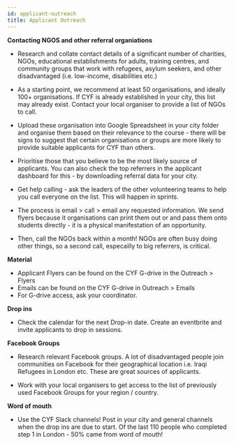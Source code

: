```yaml
---
id: applicant-outreach
title: Applicant Outreach
---
```


**Contacting NGOS and other referral organiations**

- Research and collate contact details of a significant number of charities, NGOs, educational establishments for adults, training centres, and community groups that work with refugees, asylum seekers, and other disadvantaged (i.e. low-income, disabilities etc.) 

- As a starting point, we recommend at least 50 organisations, and ideally 100+ organisations. 
If CYF is already established in your city, this list may already exist. Contact your local organiser to provide a list of NGOs to call.

- Upload these organisation into Google Spreadsheet in your city folder and organise them based on their relevance to the course - there will be signs to suggest that certain organisations or groups are more likely to provide suitable applicants for CYF than others. 

- Prioritise those that you believe to be the most likely source of applicants. You can also check the top referrers in the applicant dashboard for this - by downloading referral data for your city. 

- Get help calling - ask the leaders of the other volunteering teams to help you call everyone on the list. This will happen in sprints.

- The process is email > call > email any requested information. We send flyers because it organisations can print them out or and pass them onto students directly - it is a physical manifestation of an opportunity.

- Then, call the NGOs back within a month! NGOs are often busy doing other things, so a second call, especailly to big referrers, is critical. 

**Material**
- Applicant Flyers can be found on the CYF G-drive in the Outreach > Flyers
- Emails can be found on the CYF G-drive in Outreach > Emails
- For G-drive access, ask your coordinator. 

**Drop ins**

- Check the calendar for the next Drop-in date. Create an eventbrite and invite applicants to drop in sessions. 

**Facebook Groups**

- Research relevant Facebook groups. A lot of disadvantaged people join communities on Facebook for their geographical location i.e. Iraqi Refugees in London etc. These are great sources of applicants.

- Work with your local organisers to get access to the list of previously used Facebook Groups for your region / country.  

**Word of mouth**

- Use the CYF Slack channels! Post in your city and general channels when the drop ins are due to start. Of the last 110 people who completed step 1 in London - 50% came from word of mouth! 

